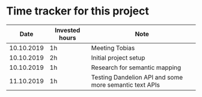 # Time tracker for this project

|  Date       | Invested hours  | Note                           |
|---          |---              | ---                            |
| 10.10.2019  |  1h             | Meeting Tobias                 |
| 10.10.2019  |  2h             | Initial project setup          |
| 10.10.2019  |  1h             | Research for semantic mapping  |
| 11.10.2019  |  1h             | Testing Dandelion API and some more semantic text APIs  |